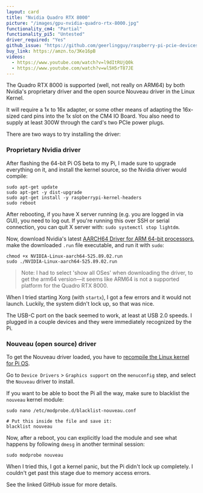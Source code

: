 ```yaml
---
layout: card
title: "Nvidia Quadro RTX 8000"
picture: "/images/gpu-nvidia-quadro-rtx-8000.jpg"
functionality_cm4: "Partial"
functionality_pi5: "Untested"
driver_required: "Yes"
github_issue: "https://github.com/geerlingguy/raspberry-pi-pcie-devices/issues/480"
buy_link: https://amzn.to/3Ke16pB
videos:
  - https://www.youtube.com/watch?v=l9dItRUjQ0k
  - https://www.youtube.com/watch?v=wl5H5rT87JE
---
```

The Quadro RTX 8000 is supported (well, not really on ARM64) by both Nvidia's proprietary driver and the open source Nouveau driver in the Linux Kernel.

It will require a 1x to 16x adapter, or some other means of adapting the 16x-sized card pins into the 1x slot on the CM4 IO Board. You also need to supply at least 300W through the card's two PCIe power plugs.

There are two ways to try installing the driver:

### Proprietary Nvidia driver

After flashing the 64-bit Pi OS beta to my Pi, I made sure to upgrade everything on it, and install the kernel source, so the Nvidia driver would compile:

```
sudo apt-get update
sudo apt-get -y dist-upgrade
sudo apt-get install -y raspberrypi-kernel-headers
sudo reboot
```

After rebooting, if you have X server running (e.g. you are logged in via GUI), you need to log out. If you're running this over SSH or serial connection, you can quit X server with: `sudo systemctl stop lightdm`.

Now, download Nvidia's latest [AARCH64 Driver for ARM 64-bit processors](https://www.nvidia.com/en-us/drivers/unix/linux-aarch64-archive/), make the downloaded `.run` file executable, and run it with `sudo`:

```
chmod +x NVIDIA-Linux-aarch64-525.89.02.run
sudo ./NVIDIA-Linux-aarch64-525.89.02.run
```

> Note: I had to select 'show all OSes' when downloading the driver, to get the arm64 version—it seems like ARM64 is not a supported platform for the Quadro RTX 8000.

When I tried starting Xorg (with `startx`), I got a few errors and it would not launch. Luckily, the system didn't lock up, so that was nice.

The USB-C port on the back seemed to work, at least at USB 2.0 speeds. I plugged in a couple devices and they were immediately recognized by the Pi.

### Nouveau (open source) driver

To get the Nouveau driver loaded, you have to [recompile the Linux kernel for Pi OS](https://github.com/geerlingguy/raspberry-pi-pcie-devices/tree/master/extras/cross-compile).

Go to `Device Drivers` > `Graphics support` on the `menuconfig` step, and select the `Nouveau` driver to install.

If you want to be able to boot the Pi all the way, make sure to blacklist the `nouveau` kernel module:

```
sudo nano /etc/modprobe.d/blacklist-nouveau.conf

# Put this inside the file and save it:
blacklist nouveau
```

Now, after a reboot, you can explicitly load the module and see what happens by following `dmesg` in another terminal session:

```
sudo modprobe nouveau
```

When I tried this, I got a kernel panic, but the Pi didn't lock up completely. I couldn't get past this stage due to memory access errors.

See the linked GitHub issue for more details.
